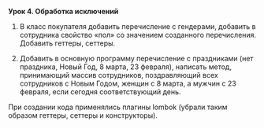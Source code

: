 **Урок 4. Обработка исключений**

1. В класс покупателя добавить перечисление с гендерами, добавить в сотрудника свойство 
«пол» со значением созданного перечисления. Добавить геттеры, сеттеры.

2. Добавить в основную программу перечисление с праздниками (нет праздника, Новый Год, 8 марта, 23 февраля),
написать метод, принимающий массив сотрудников, поздравляющий всех сотрудников с Новым Годом, 
женщин с 8 марта, а мужчин с 23 февраля, если сегодня соответствующий день.

При создании кода применялись плагины lombok (убрали таким образом геттеры, сеттеры и конструкторы). 